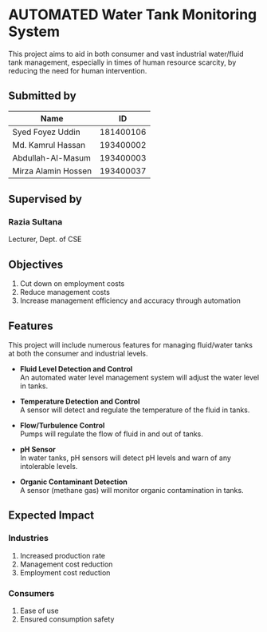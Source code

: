 # AUTOMATED Water Tank Monitoring System

This project aims to aid in both consumer and vast industrial water/fluid tank management, especially in times of human resource scarcity, by reducing the need for human intervention.

## Submitted by

Name | ID
------------- | -------------
Syed Foyez Uddin | 181400106 
Md. Kamrul Hassan | 193400002 
Abdullah-Al-Masum | 193400003 
Mirza Alamin Hossen | 193400037 

## Supervised by

### **Razia Sultana**
Lecturer, Dept. of CSE

## Objectives

1. Cut down on employment costs
2. Reduce management costs
3. Increase management efficiency and accuracy through automation

## Features

This project will include numerous features for managing fluid/water tanks at both the consumer and industrial levels.

- **Fluid Level Detection and Control**  
  An automated water level management system will adjust the water level in tanks.

- **Temperature Detection and Control**  
  A sensor will detect and regulate the temperature of the fluid in tanks.

- **Flow/Turbulence Control**  
  Pumps will regulate the flow of fluid in and out of tanks.

- **pH Sensor**  
  In water tanks, pH sensors will detect pH levels and warn of any intolerable levels.

- **Organic Contaminant Detection**  
  A sensor (methane gas) will monitor organic contamination in tanks.

## Expected Impact

### Industries
1. Increased production rate
2. Management cost reduction
3. Employment cost reduction

### Consumers
1. Ease of use
2. Ensured consumption safety
